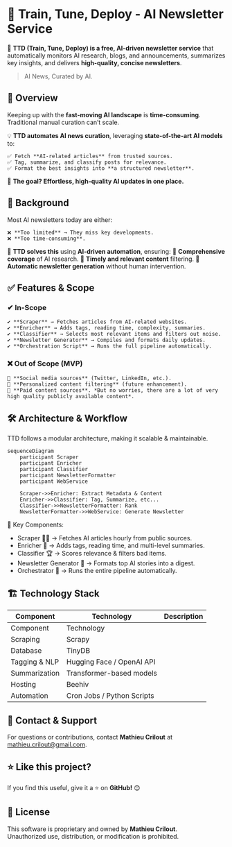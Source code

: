# 📢 Train, Tune, Deploy - AI Newsletter Service

🚀 **TTD (Train, Tune, Deploy) is a free, AI-driven newsletter service** that automatically monitors AI research, blogs, and announcements, summarizes key insights, and delivers **high-quality, concise newsletters**.

> AI News, Curated by AI.

## 📌 Overview

Keeping up with the **fast-moving AI landscape** is **time-consuming**. Traditional manual curation can’t scale.

💡 **TTD automates AI news curation**, leveraging **state-of-the-art AI models** to:

    ✅ Fetch **AI-related articles** from trusted sources.
    ✅ Tag, summarize, and classify posts for relevance.
    ✅ Format the best insights into **a structured newsletter**.

🔎 **The goal? Effortless, high-quality AI updates in one place.**

## 📜 Background

Most AI newsletters today are either:

    ❌ **Too limited** → They miss key developments.
    ❌ **Too time-consuming**.

🧠 **TTD solves this** using **AI-driven automation**, ensuring:
    🔹 **Comprehensive coverage** of AI research.
    🔹 **Timely and relevant content** filtering.
    🔹 **Automatic newsletter generation** without human intervention.

## ✅ Features & Scope

### ✔ In-Scope

    ✔ **Scraper** → Fetches articles from AI-related websites.
    ✔ **Enricher** → Adds tags, reading time, complexity, summaries.
    ✔ **Classifier** → Selects most relevant items and filters out noise.
    ✔ **Newsletter Generator** → Compiles and formats daily updates.
    ✔ **Orchestration Script** → Runs the full pipeline automatically.

### ❌ Out of Scope (MVP)

    🚫 **Social media sources** (Twitter, LinkedIn, etc.).
    🚫 **Personalized content filtering** (future enhancement).
    🚫 **Paid content sources**. *But no worries, there are a lot of very high quality publicly available content*.

## 🛠 Architecture & Workflow

TTD follows a modular architecture, making it scalable & maintainable.

```mermaid
sequenceDiagram
    participant Scraper
    participant Enricher
    participant Classifier
    participant NewsletterFormatter
    participant WebService

    Scraper->>Enricher: Extract Metadata & Content
    Enricher->>Classifier: Tag, Summarize, etc...
    Classifier->>NewsletterFormatter: Rank
    NewsletterFormatter->>WebService: Generate Newsletter
```

📌 Key Components:

- Scraper 🕵️‍♂️ → Fetches AI articles hourly from public sources.
- Enricher 🤖 → Adds tags, reading time, and multi-level summaries.
- Classifier 🏆 → Scores relevance & filters bad items.
- Newsletter Generator 📝 → Formats top AI stories into a digest.
- Orchestrator 🔄 → Runs the entire pipeline automatically.

## 🏗 Technology Stack

| Component | Technology | Description |
| --- | --- | --- |
| Component           | Technology                   |
| Scraping            | Scrapy                       |
| Database            | TinyDB                       |
| Tagging & NLP       | Hugging Face / OpenAI API    |
| Summarization       | Transformer-based models     |
| Hosting             | Beehiv                       |
| Automation          | Cron Jobs / Python Scripts   |

## 📧 Contact & Support

For questions or contributions, contact **Mathieu Crilout** at <mathieu.crilout@gmail.com>.

## ⭐ Like this project?

If you find this useful, give it a ⭐ on **GitHub!** 😊

## 📜 License
This software is proprietary and owned by **Mathieu Crilout**.  
Unauthorized use, distribution, or modification is prohibited.  